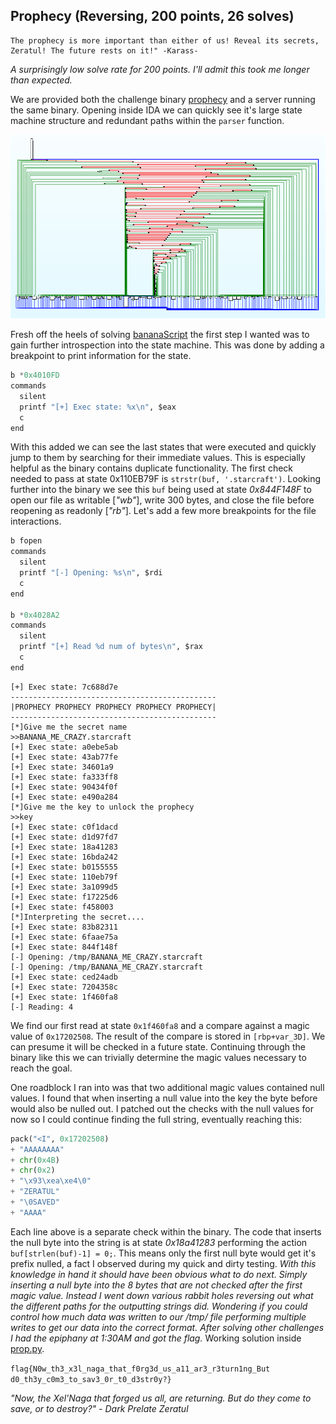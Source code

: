 ## Prophecy (Reversing, 200 points, 26 solves)

    The prophecy is more important than either of us! Reveal its secrets, Zeratul! The future rests on it!" -Karass-

_A surprisingly low solve rate for 200 points. I'll admit this took me longer than expected._

We are provided both the challenge binary [prophecy](prophecy) and a server running the same binary. Opening inside IDA we can quickly see it's large state machine structure and redundant paths within the `parser` function.

![prop1.png](prop1.png)

Fresh off the heels of solving [bananaScript](../rev450_banana) the first step I wanted was to gain further introspection into the state machine. This was done by adding a breakpoint to print information for the state.

```python
b *0x4010FD
commands
  silent
  printf "[+] Exec state: %x\n", $eax
  c
end
```

With this added we can see the last states that were executed and quickly jump to them by searching for their immediate values. This is especially helpful as the binary contains duplicate functionality. The first check needed to pass at state 0x110EB79F is `strstr(buf, '.starcraft')`. Looking further into the binary we see this `buf` being used at state _0x844F148F_ to open our file as writable [_"wb"_], write 300 bytes, and close the file before reopening as readonly [_"rb"_]. Let's add a few more breakpoints for the file interactions.

```python
b fopen
commands
  silent
  printf "[-] Opening: %s\n", $rdi
  c
end

b *0x4028A2
commands
  silent
  printf "[+] Read %d num of bytes\n", $rax
  c
end
```

```[+] Exec state: 962e7c4e
[+] Exec state: 7c688d7e
----------------------------------------------
|PROPHECY PROPHECY PROPHECY PROPHECY PROPHECY|
----------------------------------------------
[*]Give me the secret name
>>BANANA_ME_CRAZY.starcraft
[+] Exec state: a0ebe5ab
[+] Exec state: 43ab77fe
[+] Exec state: 34601a9
[+] Exec state: fa333ff8
[+] Exec state: 90434f0f
[+] Exec state: e490a284
[*]Give me the key to unlock the prophecy
>>key
[+] Exec state: c0f1dacd
[+] Exec state: d1d97fd7
[+] Exec state: 18a41283
[+] Exec state: 16bda242
[+] Exec state: b0155555
[+] Exec state: 110eb79f
[+] Exec state: 3a1099d5
[+] Exec state: f17225d6
[+] Exec state: f458003
[*]Interpreting the secret....
[+] Exec state: 83b82311
[+] Exec state: 6faae75a
[+] Exec state: 844f148f
[-] Opening: /tmp/BANANA_ME_CRAZY.starcraft
[-] Opening: /tmp/BANANA_ME_CRAZY.starcraft
[+] Exec state: ced24adb
[+] Exec state: 7204358c
[+] Exec state: 1f460fa8
[-] Reading: 4
```

We find our first read at state `0x1f460fa8` and a compare against a magic value of `0x17202508`. The result of the compare is stored in `[rbp+var_3D]`. We can presume it will be checked in a future state. Continuing through the binary like this we can trivially determine the magic values necessary to reach the goal.

One roadblock I ran into was that two additional magic values contained null values. I found that when inserting a null value into the key the byte before would also be nulled out. I patched out the checks with the null values for now so I could continue finding the full string, eventually reaching this:

```python
pack("<I", 0x17202508)
+ "AAAAAAAA"
+ chr(0x4B)
+ chr(0x2)
+ "\x93\xea\xe4\0"
+ "ZERATUL"
+ "\0SAVED"
+ "AAAA"
```

Each line above is a separate check within the binary. The code that inserts the null byte into the string is at state _0x18a41283_ performing the action `buf[strlen(buf)-1] = 0;`. This means only the first null byte would get it's prefix nulled, a fact I observed during my quick and dirty testing. _With this knowledge in hand it should have been obvious what to do next. Simply inserting a null byte into the 8 bytes that are not checked after the first magic value. Instead I went down various rabbit holes reversing out what the different paths for the outputting strings did. Wondering if you could control how much data was written to our /tmp/ file performing multiple writes to get our data into the correct format. After solving other challenges I had the epiphany at 1:30AM and got the flag._ Working solution inside [prop.py](prop.py).


`flag{N0w_th3_x3l_naga_that_f0rg3d_us_a11_ar3_r3turn1ng_But d0_th3y_c0m3_to_sav3_0r_t0_d3str0y?}`

_"Now, the Xel'Naga that forged us all, are returning. But do they come to save, or to destroy?" - Dark Prelate Zeratul_
